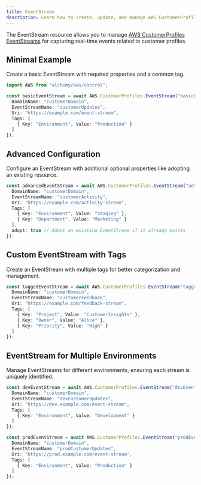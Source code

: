 ```yaml
---
title: EventStream
description: Learn how to create, update, and manage AWS CustomerProfiles EventStreams using Alchemy Cloud Control.
---
```


The EventStream resource allows you to manage [AWS CustomerProfiles EventStreams](https://docs.aws.amazon.com/customerprofiles/latest/userguide/) for capturing real-time events related to customer profiles.

## Minimal Example

Create a basic EventStream with required properties and a common tag.

```ts
import AWS from "alchemy/aws/control";

const basicEventStream = await AWS.CustomerProfiles.EventStream("basicEventStream", {
  DomainName: "customerDomain",
  EventStreamName: "customerUpdates",
  Uri: "https://example.com/event-stream",
  Tags: [
    { Key: "Environment", Value: "Production" }
  ]
});
```

## Advanced Configuration

Configure an EventStream with additional optional properties like adopting an existing resource.

```ts
const advancedEventStream = await AWS.CustomerProfiles.EventStream("advancedEventStream", {
  DomainName: "customerDomain",
  EventStreamName: "customerActivity",
  Uri: "https://example.com/activity-stream",
  Tags: [
    { Key: "Environment", Value: "Staging" },
    { Key: "Department", Value: "Marketing" }
  ],
  adopt: true // Adopt an existing EventStream if it already exists
});
```

## Custom EventStream with Tags

Create an EventStream with multiple tags for better categorization and management.

```ts
const taggedEventStream = await AWS.CustomerProfiles.EventStream("taggedEventStream", {
  DomainName: "customerDomain",
  EventStreamName: "customerFeedback",
  Uri: "https://example.com/feedback-stream",
  Tags: [
    { Key: "Project", Value: "CustomerInsights" },
    { Key: "Owner", Value: "Alice" },
    { Key: "Priority", Value: "High" }
  ]
});
```

## EventStream for Multiple Environments

Manage EventStreams for different environments, ensuring each stream is uniquely identified.

```ts
const devEventStream = await AWS.CustomerProfiles.EventStream("devEventStream", {
  DomainName: "customerDomain",
  EventStreamName: "devCustomerUpdates",
  Uri: "https://dev.example.com/event-stream",
  Tags: [
    { Key: "Environment", Value: "Development" }
  ]
});

const prodEventStream = await AWS.CustomerProfiles.EventStream("prodEventStream", {
  DomainName: "customerDomain",
  EventStreamName: "prodCustomerUpdates",
  Uri: "https://prod.example.com/event-stream",
  Tags: [
    { Key: "Environment", Value: "Production" }
  ]
});
```